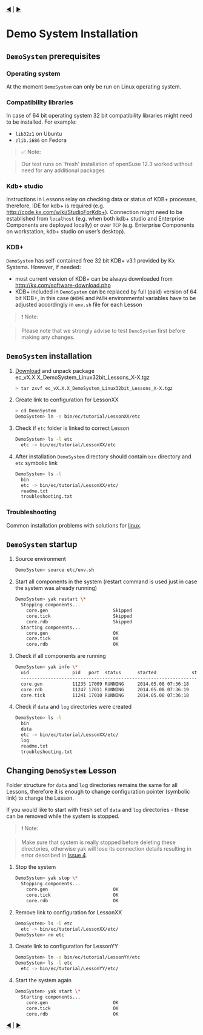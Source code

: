 [:arrow_backward:](README.md) | [:arrow_forward:](Lesson01)
<!------------- https://github.com/exxeleron/enterprise-components/tree/master/tutorial/Installation.md --------------->

#                                           **Demo System Installation**

<!--------------------------------------------------------------------------------------------------------------------->
## `DemoSystem` prerequisites

<!--------------------------------------------------------------------------------------------------------------------->
### Operating system
At the moment `DemoSystem` can only be run on Linux operating system.

<!--------------------------------------------------------------------------------------------------------------------->
### Compatibility libraries
In case of 64 bit operating system 32 bit compatibility libraries might need to be installed. For example:
- `lib32z1` on Ubuntu
- `zlib.i686` on Fedora
  
> :white_check_mark: Note:
  
> Our test runs on 'fresh' installation of openSuse 12.3 worked without need for any additional packages

<!--------------------------------------------------------------------------------------------------------------------->
### Kdb+ studio
Instructions in Lessons relay on checking data or status of KDB+ processes, therefore, IDE for kdb+ is required 
(e.g. http://code.kx.com/wiki/StudioForKdb+). Connection might need to be established from `localhost` 
(e.g. when both kdb+ studio and Enterprise Components are deployed locally) or over `TCP` 
(e.g. Enterprise Components on workstation, kdb+ studio on user’s desktop).

<!--------------------------------------------------------------------------------------------------------------------->
### KDB+
`DemoSystem` has self-contained free 32 bit KDB+ v3.1 provided by Kx Systems. However, if needed:
- most current version of KDB+ can be always downloaded from http://kx.com/software-download.php
- KDB+ included in `DemoSystem` can be replaced by full (paid) version of 64 bit KDB+, in this case `QHOME` and `PATH`
  environmental variables have to be adjusted accordingly in `env.sh` file for each Lesson

> :heavy_exclamation_mark: Note:
  
> Please note that we strongly advise to test `DemoSystem` first before making any changes.

<!--------------------------------------------------------------------------------------------------------------------->
## `DemoSystem` installation

1. [Download](http://www.devnet.de/fileadmin/downloads/ec_v3.0.0_DemoSystem_Linux32bit_Lessons_1-3.tgz) and unpack 
   package ec_vX.X.X_DemoSystem_Linux32bit_Lessons_X-X.tgz
  
    ```bash
    > tar zxvf ec_vX.X.X_DemoSystem_Linux32bit_Lessons_X-X.tgz
    ```
    
1. Create link to configuration for LessonXX
  
    ```bash
    > cd DemoSystem
    DemoSystem> ln -s bin/ec/tutorial/LessonXX/etc
    ```
  
1. Check if `etc` folder is linked to correct Lesson

    ```bash
    DemoSystem> ls -l etc
      etc -> bin/ec/tutorial/LessonXX/etc
    ```
  
1. After installation `DemoSystem` directory should contain `bin` directory and `etc` symbolic link

    ```bash
    DemoSystem> ls -l
      bin
      etc -> bin/ec/tutorial/LessonXX/etc/
      readme.txt
      troubleshooting.txt
    ```

<!--------------------------------------------------------------------------------------------------------------------->
### Troubleshooting
Common installation problems with solutions for [linux](Troubleshooting_linux.md).


<!--------------------------------------------------------------------------------------------------------------------->
## `DemoSystem` startup

1. Source environment

    ```bash
    DemoSystem> source etc/env.sh
    ```
    
1. Start all components in the system (restart command is used just in case the system was already running)

    ```bash
    DemoSystem> yak restart \*
      Stopping components...
        core.gen                      	Skipped
        core.tick                     	Skipped
        core.rdb                      	Skipped
      Starting components...
        core.gen                      	OK
        core.tick                     	OK
        core.rdb                      	OK
    ```
    
1. Check if all components are running

    ```bash
    DemoSystem> yak info \*
      uid                pid   port  status      started             stopped            
      ----------------------------------------------------------------------------------
      core.gen           11235 17009 RUNNING     2014.05.08 07:36:18                    
      core.rdb           11247 17011 RUNNING     2014.05.08 07:36:19                    
      core.tick          11241 17010 RUNNING     2014.05.08 07:36:18                    
    ```
    
1. Check if `data` and `log` directories were created

    ```bash
    DemoSystem> ls -l
      bin
      data
      etc -> bin/ec/tutorial/LessonXX/etc/
      log
      readme.txt
      troubleshooting.txt
    ```
    
    
<!--------------------------------------------------------------------------------------------------------------------->

## Changing `DemoSystem` Lesson

Folder structure for `data` and `lo`g directories remains the same for all Lessons, therefore it is enough to change 
configuration pointer (symbolic link) to change the Lesson.

If you would like to start with fresh set of `data` and `log` directories - these can be removed while the system is 
stopped.

> :heavy_exclamation_mark: Note:

> Make sure that system is really stopped before deleting these directories, otherwise yak will lose its connection details resulting in error described in [Issue 4](../wiki/Troubleshooting#issue-4).

1. Stop the system

    ```bash
    DemoSystem> yak stop \*
      Stopping components...
        core.gen                      	OK
        core.tick                     	OK
        core.rdb                      	OK
    ```
        
1. Remove link to configuration for LessonXX

    ```bash
    DemoSystem> ls -l etc
      etc -> bin/ec/tutorial/LessonXX/etc/
    DemoSystem> rm etc
    ```
    
1. Create link to configuration for LessonYY

    ```bash
    DemoSystem> ln -s bin/ec/tutorial/LessonYY/etc
    DemoSystem> ls -l etc
      etc -> bin/ec/tutorial/LessonYY/etc/
    ```
    
1. Start the system again

    ```bash
    DemoSystem> yak start \*
      Starting components...
        core.gen                      	OK
        core.tick                     	OK
        core.rdb                      	OK
    ```

<!--------------------------------------------------------------------------------------------------------------------->
[:arrow_backward:](README.md) | [:arrow_forward:](Lesson01)
